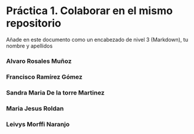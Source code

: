 # Práctica 1. Colaborar en el mismo repositorio

Añade en este documento como un encabezado de nivel 3 (Markdown), tu nombre y apellidos

### Alvaro Rosales Muñoz

### Francisco Ramírez Gómez

### Sandra Maria De la torre Martinez

### Maria Jesus Roldan

### Leivys Morffi Naranjo
